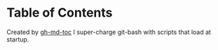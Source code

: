 
Table of Contents
=================



Created by [gh-md-toc](https://github.com/ekalinin/github-markdown-toc)
I super-charge git-bash with scripts that load at startup.
